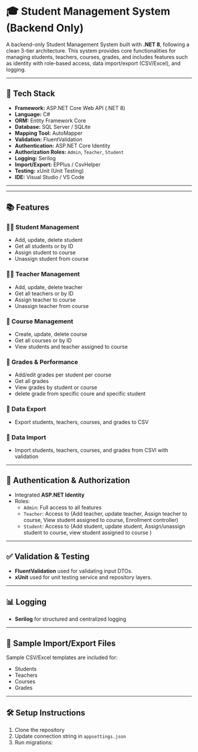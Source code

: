# 🎓 Student Management System (Backend Only)

A backend-only Student Management System built with **.NET 8**, following a clean 3-tier architecture. This system provides core functionalities for managing students, teachers, courses, grades, and includes features such as identity with role-based access, data import/export (CSV/Excel), and logging.

---

## 🧩 Tech Stack

- **Framework:** ASP.NET Core Web API (.NET 8)
- **Language:** C#
- **ORM:** Entity Framework Core
- **Database:** SQL Server / SQLite
- **Mapping Tool:** AutoMapper
- **Validation:** FluentValidation
- **Authentication:** ASP.NET Core Identity
- **Authorization Roles:** `Admin`, `Teacher`, `Student`
- **Logging:** Serilog
- **Import/Export:** EPPlus / CsvHelper
- **Testing:** xUnit (Unit Testing)
- **IDE:** Visual Studio / VS Code

---


---

## 📚 Features

### 🧑‍🎓 Student Management
- Add, update, delete student
- Get all students or by ID
- Assign student to course
- Unassign student from course

### 👨‍🏫 Teacher Management
- Add, update, delete teacher
- Get all teachers or by ID
- Assign teacher to course
- Unassign teacher from course

### 📘 Course Management
- Create, update, delete course
- Get all courses or by ID
- View students and teacher assigned to course

### 📝 Grades & Performance
- Add/edit grades per student per course
- Get all grades
- View grades by student or course
- delete grade from specific coure and specific student

### 📁 Data Export
- Export students, teachers, courses, and grades to CSV

### 📂 Data Import
- Import students, teachers, courses, and grades from CSVl with validation

---

## 🔐 Authentication & Authorization

- Integrated **ASP.NET Identity**
- Roles:
  - `Admin`: Full access to all features
  - `Teacher`: Access to (Add teacher, update teacher, Assign teacher to course, View student assigned to course, Enrollment controller)
  - `Student`: Access to (Add student, update student, Assign/unassign student to course, view student assigned to course )

---

## ✅ Validation & Testing

- **FluentValidation** used for validating input DTOs.
- **xUnit** used for unit testing service and repository layers.

---

## 📊 Logging

- **Serilog** for structured and centralized logging

---

## 🧪 Sample Import/Export Files

Sample CSV/Excel templates are included for:

- Students
- Teachers
- Courses
- Grades

---

## 🛠️ Setup Instructions

1. Clone the repository
2. Update connection string in `appsettings.json`
3. Run migrations:


